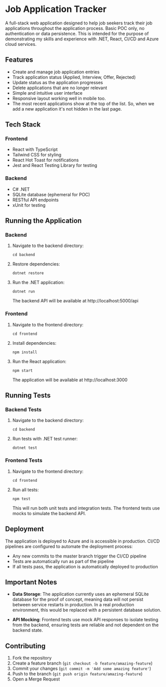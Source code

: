 # Job Application Tracker

A full-stack web application designed to help job seekers track their job applications throughout the application process. 
Basic POC only, no authentication or data persistence.
This is intended for the purpose of demonstrating my skills and experience with .NET, React, CI/CD and Azure cloud services.

## Features

- Create and manage job application entries
- Track application status (Applied, Interview, Offer, Rejected)
- Update status as the application progresses
- Delete applications that are no longer relevant
- Simple and intuitive user interface
- Responsive layout working well in mobile too. 
- The most recent applications show at the top of the list. So, when we add a new application it's not hidden in the last page.  

## Tech Stack

### Frontend
- React with TypeScript
- Tailwind CSS for styling
- React Hot Toast for notifications
- Jest and React Testing Library for testing

### Backend
- C# .NET
- SQLite database (ephemeral for POC)
- RESTful API endpoints
- xUnit for testing

## Running the Application

### Backend

1. Navigate to the backend directory:
   ```
   cd backend
   ```

2. Restore dependencies:
   ```
   dotnet restore
   ```

3. Run the .NET application:
   ```
   dotnet run
   ```
   
   The backend API will be available at http://localhost:5000/api

### Frontend

1. Navigate to the frontend directory:
   ```
   cd frontend
   ```

2. Install dependencies:
   ```
   npm install
   ```

3. Run the React application:
   ```
   npm start
   ```
   
   The application will be available at http://localhost:3000

## Running Tests

### Backend Tests

1. Navigate to the backend directory:
   ```
   cd backend
   ```

2. Run tests with .NET test runner:
   ```
   dotnet test
   ```

### Frontend Tests

1. Navigate to the frontend directory:
   ```
   cd frontend
   ```

2. Run all tests:
   ```
   npm test
   ```
   
   This will run both unit tests and integration tests. The frontend tests use mocks to simulate the backend API.

## Deployment

The application is deployed to Azure and is accessible in production. CI/CD pipelines are configured to automate the deployment process:

- Any new commits to the master branch trigger the CI/CD pipeline
- Tests are automatically run as part of the pipeline
- If all tests pass, the application is automatically deployed to production

## Important Notes

- **Data Storage**: The application currently uses an ephemeral SQLite database for the proof of concept, meaning data will not persist between service restarts in production. In a real production environment, this would be replaced with a persistent database solution.

- **API Mocking**: Frontend tests use mock API responses to isolate testing from the backend, ensuring tests are reliable and not dependent on the backend state.

## Contributing

1. Fork the repository
2. Create a feature branch (`git checkout -b feature/amazing-feature`)
3. Commit your changes (`git commit -m 'Add some amazing feature'`)
4. Push to the branch (`git push origin feature/amazing-feature`)
5. Open a Merge Request
